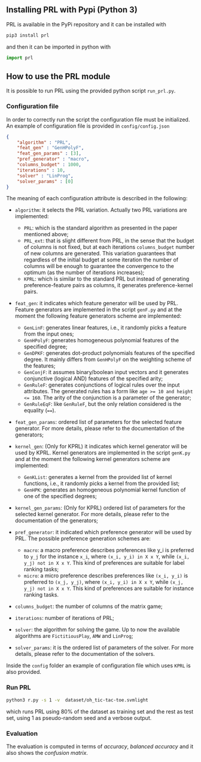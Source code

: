 

## Installing PRL with Pypi (Python 3)
PRL is available in the PyPi repository and it can be installed with
```sh
pip3 install prl
```

and then it can be imported in python with

```python
import prl
```

## How to use the PRL module
It is possible to run PRL using the provided python script `run_prl.py`.

### Configuration file
In order to correctly run the script the configuration file must be initialized. An example of configuration file is provided in `config/config.json`

```json
{
    "algorithm" : "PRL",
    "feat_gen" : "GenHPolyF",
    "feat_gen_params" : [3],
    "pref_generator" : "macro",
    "columns_budget" : 1000,
    "iterations" : 10,
    "solver" : "LinProg",
    "solver_params" : [0]
}
```
The meaning of each configuration attribute is described in the following:
* `algorithm`: it selects the PRL variation. Actually two PRL variations are implemented:
  * `PRL`: which is the standard algorithm as presented in the paper mentioned above;
  * `PRL_ext`: that is slight different from PRL, in the sense that the budget of columns is not fixed, but at each iterations `columns_budget` number of new columns are generated. This variation guarantees that regardless of the initial budget at some iteration the number of columns will be enough to guarantee the convergence to the optimum (as the number of iterations increases);
  * `KPRL`: which is similar to the standard PRL but instead of generating preference-feature pairs as columns, it generates preference-kernel pairs.
  
* `feat_gen`: it indicates which feature generator will be used by PRL. Feature generators are implemented in the script `genF.py` and at the moment the following feature generators scheme are implemented:
  * `GenLinF`: generates linear features, i.e., it randomly picks a feature from the input ones;
  * `GenHPolyF`: generates homogeneous polynomial features of the specified degree;
  * `GenDPKF`: generates dot-product polynomials features of the specified degree. It mainly differs from `GenHPolyF` on the weighting scheme of the features;
  * `GenConjF`: it assumes binary/boolean input vectors and it generates conjunctive (logical AND) features of the specified arity;
  * `GenRuleF`: generates conjunctions of logical rules over the input attributes. The generated rules has a form like `age >= 10 and height <= 160`. The arity of the conjunction is a parameter of the generator;
  * `GenRuleEqF`: like `GenRuleF`, but the only relation considered is the equality (`==`).

* `feat_gen_params`: ordered list of parameters for the selected feature generator. For more details, please refer to the documentation of the generators;

* `kernel_gen`: (Only for KPRL) it indicates which kernel generator will be used by KPRL. Kernel generators are implemented in the script `genK.py` and at the moment the following kernel generators scheme are implemented:
  * `GenKList`: generates a kernel from the provided list of kernel functions, i.e., it randomly picks a kernel from the provided list;
  * `GenHPK`: generates an homogeneous polynomial kernel function of one of the specified degrees;

* `kernel_gen_params`: (Only for KPRL) ordered list of parameters for the selected kernel generator. For more details, please refer to the documentation of the generators;
* `pref_generator`: it indicated which preference generator will be used by PRL. The possible preference generation schemes are:
  * `macro`: a macro preference describes preferences like
    y_i is preferred to `y_j` for the instance `x_i`, where `(x_i, y_i) in X x Y`, while `(x_i, y_j) not in X x Y`. This kind of preferences are suitable for label ranking tasks;
  * `micro`: a micro preference describes preferences like
    `(x_i, y_i)` is preferred to `(x_j, y_j)`, where `(x_i, y_i) in X x Y`, while  `(x_j, y_j) not in X x Y`. This kind of preferences are suitable for instance ranking tasks.

* `columns_budget`: the number of columns of the matrix game;
* `iterations`: number of iterations of PRL;
* `solver`: the algorithm for solving the game. Up to now the available algorithms are `FictitiousPlay`, `AMW` and `LinProg`;
* `solver_params`: it is the ordered list of parameters of the solver. For more details, please refer to the documentation of the solvers.

Inside the `config` folder an example of configuration file which uses `KPRL` is also provided.

### Run PRL

```sh
python3 r.py -s 1 -v  dataset/oh_tic-tac-toe.svmlight
```
which runs PRL using 80% of the dataset as training set and the rest as test set, using 1 as pseudo-random seed and a verbose output.

### Evaluation
The evaluation is computed in terms of *accuracy*, *balanced accuracy* and it also shows the *confusion matrix*.

